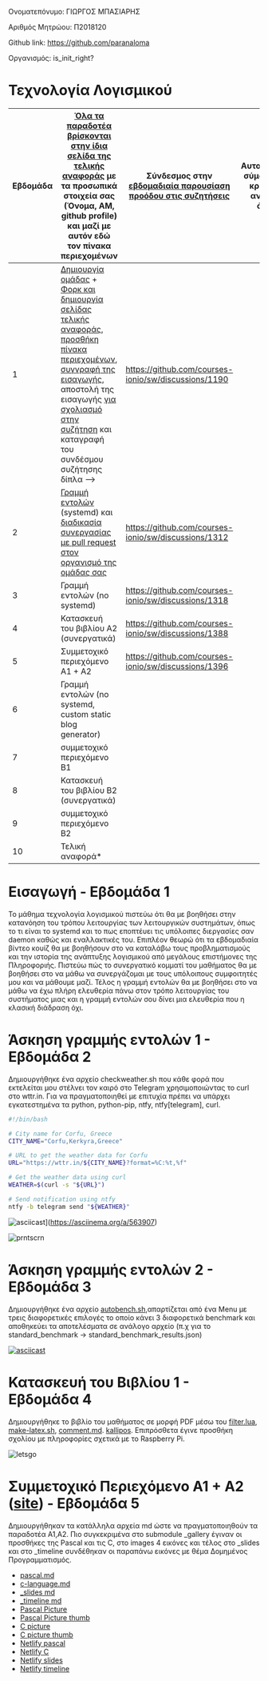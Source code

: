 Ονοματεπόνυμο: ΓΙΩΡΓΟΣ ΜΠΑΣΙΑΡΗΣ

Αριθμός Μητρώου: Π2018120

Github link: https://github.com/paranaloma

Οργανισμός: is_init_right?


# Τεχνολογία Λογισμικού


| Εβδομάδα | [Όλα τα παραδοτέα βρίσκονται στην ίδια σελίδα της τελικής αναφοράς](https://epidrome.github.io/teaching/deliverables/) με τα προσωπικά στοιχεία σας (Όνομα, ΑΜ, github profile) και μαζί με αυτόν εδώ τον πίνακα περιεχομένων | Σύνδεσμος στην [εβδομαδιαία παρουσίαση προόδου στις συζητήσεις](https://github.com/courses-ionio/help/discussions/categories/show-and-tell) | Αυτοαξιολόγηση σύμφωνα με τα κριτήρια της αντίστοιχης άσκησης |
| --- | --- | --- | --- |
| 1 | [Δημιουργία ομάδας](https://epidrome.github.io/teaching/team/) + [Φορκ και δημιουργία σελίδας τελικής αναφοράς](https://epidrome.github.io/teaching/guide/), [προσθήκη πίνακα περιεχομένων](https://raw.githubusercontent.com/courses-ionio/sw/master/README.md), [συγγραφή της εισαγωγής](https://epidrome.github.io/teaching/intro/), αποστολή της εισαγωγής [για σχολιασμό στην συζήτηση](https://github.com/courses-ionio/sw/discussions/categories/show-and-tell) και καταγραφή του συνδέσμου συζήτησης δίπλα --> |https://github.com/courses-ionio/sw/discussions/1190 | |
| 2 | [Γραμμή εντολών](https://epidrome.github.io/teaching/cli) (systemd) και [διαδικασία συνεργασίας με pull request στον οργανισμό της ομάδας σας](https://epidrome.github.io/teaching/team) |https://github.com/courses-ionio/sw/discussions/1312 | |
| 3 | Γραμμή εντολών (no systemd) |https://github.com/courses-ionio/sw/discussions/1318 |  |
| 4 | Κατασκευή του βιβλίου Α2 (συνεργατικά) |https://github.com/courses-ionio/sw/discussions/1388 | |
| 5 | Συμμετοχικό περιεχόμενο A1 + A2 |https://github.com/courses-ionio/sw/discussions/1396 | |
| 6 | Γραμμή εντολών (no systemd, custom static blog generator) | | |
| 7 | συμμετοχικό περιεχόμενο B1 | | |
| 8 | Κατασκευή του βιβλίου Β2 (συνεργατικά) | | |
| 9 | συμμετοχικό περιεχόμενο B2 | | |
| 10 | Τελική αναφορά* | | |

# Εισαγωγή - Εβδομάδα 1
Το μάθημα τεχνολογία λογισμικού πιστεύω ότι θα με βοηθήσει στην κατανόηση του τρόπου λειτουργίας των λειτουργικών συστημάτων, όπως το τι είναι το systemd και το πως εποπτέυει τις υπόλοιπες διεργασίες σαν daemon καθώς και εναλλακτικές του. Επιπλέον θεωρώ ότι τα εβδομαδιαία βίντεο κουίζ θα με βοηθήσουν στο να καταλάβω τους προβληματισμούς και την ιστορία της ανάπτυξης λογισμικού από μεγάλους επιστήμονες της Πληροφοριής. Πιστεύω πώς το συνεργατικό κομματί του μαθήματος θα με βοηθήσει στο να μάθω να συνεργάζομαι με τους υπόλοιπους συμφοιτητές μου και να μάθουμε μαζί. Τέλος η γραμμή εντολών θα με βοηθήσει στο να μάθω να έχω πλήρη ελευθερία πάνω στον τρόπο λειτουργίας του συστήματος μιας και η γραμμή εντολών σου δίνει μια ελευθερία που η κλασική διάδραση όχι.

# Άσκηση γραμμής εντολών 1 - Εβδομάδα 2
Δημιουργήθηκε ένα αρχείο checkweather.sh που κάθε φορά που εκτελείται μου στέλνει τον καιρό στο Telegram χρησιμοποιώντας το curl στο wttr.in.
Για να πραγματοποιηθεί με επιτυχία πρέπει να υπάρχει εγκατεστημένα τα python, python-pip, ntfy, ntfy[telegram], curl.
```sh
#!/bin/bash

# City name for Corfu, Greece
CITY_NAME="Corfu,Kerkyra,Greece"

# URL to get the weather data for Corfu
URL="https://wttr.in/${CITY_NAME}?format=%C:%t,%f"

# Get the weather data using curl
WEATHER=$(curl -s "${URL}")

# Send notification using ntfy
ntfy -b telegram send "${WEATHER}"
```


![asciicast](https://asciinema.org/a/563907.svg)](https://asciinema.org/a/563907)


![prntscrn](https://user-images.githubusercontent.com/56626790/222225366-c0520312-975d-4ca2-84a2-a6de39c11a9e.png)



# Άσκηση γραμμής εντολών 2 - Εβδομάδα 3
Δημιουργήθηκε ένα αρχείο [autobench.sh](https://github.com/paranaloma/shellscripting/commit/795389ee6f346f24caac16ca4acc49224da017e5),απαρτίζεται από ένα Menu με τρεις διαφορετικές επιλογές το οποίο κάνει 3 διαφορετικά benchmark και αποθηκεύει τα αποτελέσματα σε ανάλογο αρχείο (π.χ για το standard_benchmark -> standard_benchmark_results.json) 

[![asciicast](https://asciinema.org/a/c4uxlSI9m7ZmDYWX0HWQ5Yzc9.svg)](https://asciinema.org/a/c4uxlSI9m7ZmDYWX0HWQ5Yzc9)

# Κατασκευή του Βιβλίου 1 - Εβδομάδα 4
Δημιουργήθηκε το βιβλίο του μαθήματος σε μορφή PDF μέσω του [filter.lua](https://github.com/paranaloma/kallipos/blob/master/comment.lua), [make-latex.sh](https://github.com/paranaloma/kallipos/blob/master/make-latex.sh), [comment.md](https://github.com/paranaloma/kallipos/blob/master/comment.lua).
[kallipos](https://github.com/paranaloma/kallipos). Επιπρόσθετα έγινε προσθήκη σχολίου με πληροφορίες σχετικά με το Raspberry Pi.

![letsgo](https://user-images.githubusercontent.com/56626790/224571178-f7534b95-e6a8-405c-a94e-ad96447d139e.png)

# Συμμετοχικό Περιεχόμενο Α1 + Α2 ([site](https://github.com/paranaloma/site)) - Εβδομάδα 5
Δημιουργήθηκαν τα κατάλληλα αρχεία md ώστε να πραγματοποιηθούν τα παραδοτέα Α1,Α2. Πιο συγκεκριμένα στο submodule _gallery έγιναν οι προσθήκες της Pascal και τις C, στο images 4 εικόνες και τέλος στο _slides και στο _timeline συνδέθηκαν οι παραπάνω εικόνες με θέμα Δομημένος Προγραμματισμός.
- [pascal.md](https://github.com/paranaloma/_gallery/blob/090127de0a9dad501897c28990a4cbb73b417b77/pascal.md)
- [c-language.md](https://github.com/paranaloma/_gallery/blob/090127de0a9dad501897c28990a4cbb73b417b77/c-language.md)
- [_slides md](https://github.com/paranaloma/site/blob/master/_slides/structuredprogram.md)
- [_timeline md](https://github.com/paranaloma/site/blob/master/_timeline/structuredprog.md)
- [Pascal Picture](https://github.com/paranaloma/images/blob/2f01f03836ce7adea12c90ddd63c97d7dfc49416/pascal.jpg)
- [Pascal Picture thumb](https://github.com/paranaloma/images/blob/2f01f03836ce7adea12c90ddd63c97d7dfc49416/pascal-thumb.jpg)
- [C picture](https://github.com/paranaloma/images/blob/2f01f03836ce7adea12c90ddd63c97d7dfc49416/c-language.jpg)
- [C picture thumb](https://github.com/paranaloma/images/blob/2f01f03836ce7adea12c90ddd63c97d7dfc49416/c-language-thumb.jpg)
- [Netlify pascal](https://dancing-churros-ac3101.netlify.app/gallery/pascal/)
- [Netlify C](https://dancing-churros-ac3101.netlify.app/gallery/c-language/)
- [Netlify slides](https://dancing-churros-ac3101.netlify.app//slides/structuredprogram/)
- [Netlify timeline](https://dancing-churros-ac3101.netlify.app//timeline/structuredprog/)
